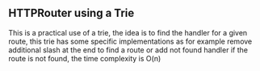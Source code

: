 ## HTTPRouter using a Trie
This is a practical use of a trie, the idea is to find the handler for a given route, this trie has some specific implementations as for example remove additional slash at the end to find a route or add not found handler if the route is not found, the time complexity is O(n)
